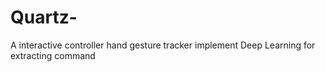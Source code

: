 # Quartz-
A interactive controller hand gesture tracker implement Deep Learning for extracting command
